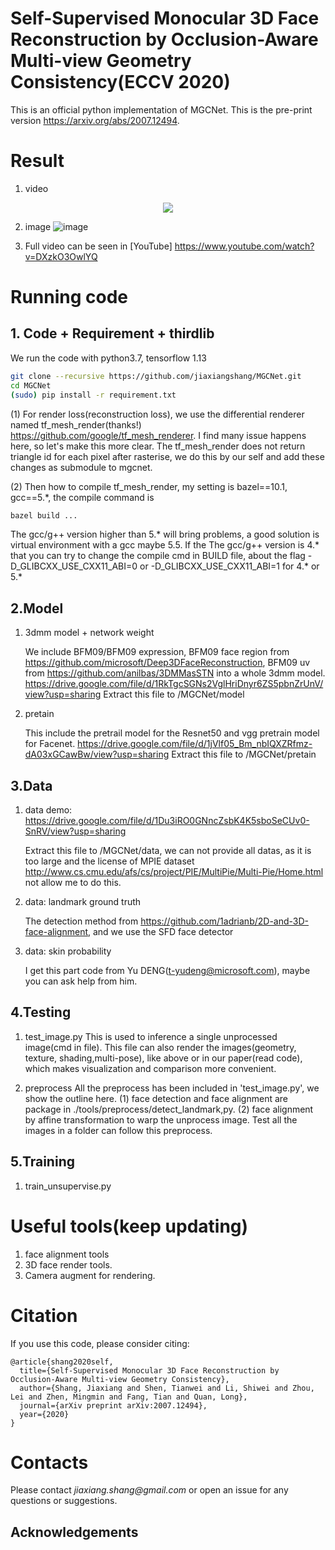 # Self-Supervised Monocular 3D Face Reconstruction by Occlusion-Aware Multi-view Geometry Consistency(ECCV 2020)
This is an official python implementation of MGCNet. This is the pre-print version https://arxiv.org/abs/2007.12494.

# Result
1. video
  <p align="center"> 
  <img src="githubVisual/ECCV2020_Github.gif">
  </p>
  
2. image
  ![image](https://github.com/jiaxiangshang/MGCNet/blob/master/githubVisual/result_multiPose.jpg)
  
3. Full video can be seen in [YouTube] https://www.youtube.com/watch?v=DXzkO3OwlYQ
  
# Running code
## 1. Code + Requirement + thirdlib
We run the code with python3.7, tensorflow 1.13
```bash
git clone --recursive https://github.com/jiaxiangshang/MGCNet.git
cd MGCNet
(sudo) pip install -r requirement.txt
```
(1) For render loss(reconstruction loss), we use the differential renderer named tf_mesh_render(thanks!) https://github.com/google/tf_mesh_renderer. 
I find many issue happens here, so let's make this more clear.
The tf_mesh_render does not return triangle id for each pixel after rasterise, we do this by our self and add these changes as submodule to mgcnet. 

(2) Then how to compile tf_mesh_render, my setting is bazel==10.1, gcc==5.*, the compile command is 
```bash
bazel build ...
```
The gcc/g++ version higher than 5.* will bring problems, a good solution is virtual environment with a gcc maybe 5.5.
If the The gcc/g++ version is 4.* that you can try to change the compile cmd in BUILD file, about the flag -D_GLIBCXX_USE_CXX11_ABI=0 or -D_GLIBCXX_USE_CXX11_ABI=1 for 4.* or 5.*

## 2.Model
1. 3dmm model + network weight

   We include BFM09/BFM09 expression, BFM09 face region from https://github.com/microsoft/Deep3DFaceReconstruction, BFM09 uv from https://github.com/anilbas/3DMMasSTN into a whole 3dmm model.
  https://drive.google.com/file/d/1RkTgcSGNs2VglHriDnyr6ZS5pbnZrUnV/view?usp=sharing
  Extract this file to /MGCNet/model
2. pretain

   This include the pretrail model for the Resnet50 and vgg pretrain model for Facenet.
  https://drive.google.com/file/d/1jVlf05_Bm_nbIQXZRfmz-dA03xGCawBw/view?usp=sharing
  Extract this file to /MGCNet/pretain
  
## 3.Data
1. data demo: https://drive.google.com/file/d/1Du3iRO0GNncZsbK4K5sboSeCUv0-SnRV/view?usp=sharing
  
   Extract this file to /MGCNet/data, we can not provide all datas, as it is too large and the license of MPIE dataset http://www.cs.cmu.edu/afs/cs/project/PIE/MultiPie/Multi-Pie/Home.html not allow me to do this.
  
2. data: landmark ground truth 

   The detection method from https://github.com/1adrianb/2D-and-3D-face-alignment, and we use the SFD face detector
  
3. data: skin probability

   I get this part code from Yu DENG(t-yudeng@microsoft.com), maybe you can ask help from him.

## 4.Testing
1. test_image.py
  This is used to inference a single unprocessed image(cmd in file).
  This file can also render the images(geometry, texture, shading,multi-pose), like above or in our paper(read code), which makes visualization and comparison more convenient.
  
2. preprocess
  All the preprocess has been included in 'test_image.py', we show the outline here.
  (1) face detection and face alignment are package in ./tools/preprocess/detect_landmark,py.
  (2) face alignment by affine transformation to warp the unprocess image.
  Test all the images in a folder can follow this preprocess.
  
## 5.Training
1. train_unsupervise.py

# Useful tools(keep updating)
1. face alignment tools
2. 3D face render tools.
3. Camera augment for rendering.

# Citation
If you use this code, please consider citing:

```
@article{shang2020self,
  title={Self-Supervised Monocular 3D Face Reconstruction by Occlusion-Aware Multi-view Geometry Consistency},
  author={Shang, Jiaxiang and Shen, Tianwei and Li, Shiwei and Zhou, Lei and Zhen, Mingmin and Fang, Tian and Quan, Long},
  journal={arXiv preprint arXiv:2007.12494},
  year={2020}
}
```

# Contacts
Please contact _jiaxiang.shang@gmail.com_ or open an issue for any questions or suggestions.

## Acknowledgements

